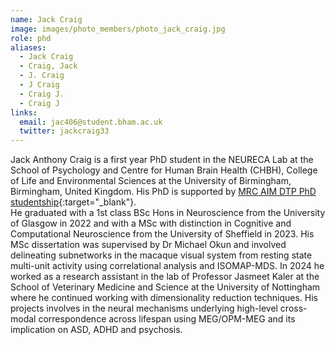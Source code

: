 ```yaml
---
name: Jack Craig
image: images/photo_members/photo_jack_craig.jpg
role: phd
aliases:
  - Jack Craig
  - Craig, Jack
  - J. Craig
  - J Craig
  - Craig J.
  - Craig J  
links:
  email: jac406@student.bham.ac.uk
  twitter: jackcraig33
---
```


Jack Anthony Craig is a first year PhD student in the NEURECA Lab at the School of Psychology and Centre for Human Brain Health (CHBH), College of Life and Environmental Sciences at the University of Birmingham, Birmingham, United Kingdom. His PhD is supported by [MRC AIM DTP PhD studentship](https://more.bham.ac.uk/mrc-aim/){:target="_blank"}.  
He graduated with a 1st class BSc Hons in Neuroscience from the University of Glasgow in 2022 and with a MSc with distinction in Cognitive and Computational Neuroscience from the University of Sheffield in 2023. His MSc dissertation was supervised by Dr Michael Okun and involved delineating subnetworks in the macaque visual system from resting state multi-unit activity using correlational analysis and ISOMAP-MDS. In 2024 he worked as a research assistant in the lab of Professor Jasmeet Kaler at the School of Veterinary Medicine and Science at the University of Nottingham where he continued working with dimensionality reduction techniques.
His projects involves in the neural mechanisms underlying high-level cross-modal correspondence across lifespan using MEG/OPM-MEG and its implication on ASD, ADHD and psychosis. 
